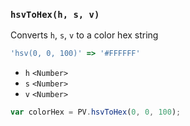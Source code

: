 ### ``hsvToHex(h, s, v)``
Converts ``h``, ``s``, ``v`` to a color hex string

```js
'hsv(0, 0, 100)' => '#FFFFFF'
```

- `h` `<Number>`
- `s` `<Number>`
- `v` `<Number>`

```js
var colorHex = PV.hsvToHex(0, 0, 100);
```